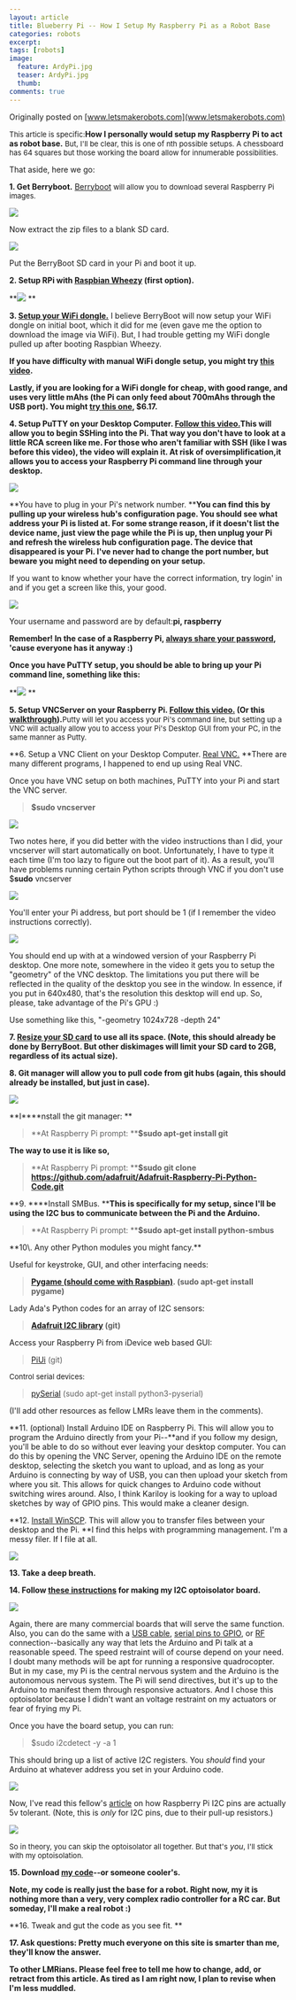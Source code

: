 ```yaml
---
layout: article
title: Blueberry Pi -- How I Setup My Raspberry Pi as a Robot Base
categories: robots
excerpt:
tags: [robots]
image:
  feature: ArdyPi.jpg
  teaser: ArdyPi.jpg
  thumb:
comments: true
---
```


Originally posted on [www.letsmakerobots.com](www.letsmakerobots.com)

<span style="font-size: 13px; line-height: 1.231;">This article is specific:</span>**How I personally would setup my Raspberry Pi to act as robot base.**<span style="font-size: 13px; line-height: 1.231;">  But, I'll be clear, this is one of nth possible setups.  A chessboard has 64 squares but those working the board allow for innumerable possibilities.</span>

That aside, here we go:

**1\. Get Berryboot.** <span style="font-size: 13px; line-height: 1.231;"> </span>[Berryboot](http://www.berryterminal.com/doku.php/berryboot) <span style="font-size: 13px; line-height: 1.231;">will allow you to download several Raspberry Pi images.</span>

<span style="font-size: 13px; line-height: 1.231;">![](/images/BerryBoot.jpg)
</span>

Now extract the zip files to a blank SD card.

![](/images/BerryBootExtract.jpg)

Put the BerryBoot SD card in your Pi and boot it up.

**2\. Setup RPi with [Raspbian Wheezy](http://www.raspberrypi.org/downloads) (first option).**

**![](/images/berryboot-install-distro2.png)
**

**3. [Setup your WiFi dongle.](http://neville-wright.com/setup-your-raspberry-pi-wireless-network/)** I believe BerryBoot will now setup your WiFi dongle on initial boot, which it did for me (even gave me the option to download the image via WiFi).  But, I had trouble getting my WiFi dongle pulled up after booting Raspbian Wheezy.

**If you have difficulty with manual WiFi dongle setup, you might try [this video](http://www.youtube.com/watch?v=5AsSFq42pxI).**

**Lastly, if you are looking for a WiFi dongle for cheap, with good range, and uses very little mAhs (the Pi can only feed about 700mAhs through the USB port).  You might [try this one](http://www.fasttech.com/products/0/10002056/1147303-mini-150mbps-80211n-wireless-usb-20-wifi-network-a), $6.17.**

**4\. Setup PuTTY on your Desktop Computer.  [Follow this video.](https://www.youtube.com/watch?v=k-ao1ZktuzI)**This will allow you to begin SSHing into the Pi.  That way you don't have to look at a little RCA screen like me.  For those who aren't familiar with SSH (like I was before this video), the video will explain it.  At risk of oversimplification,**it allows you to access your Raspberry Pi command line through your desktop****.**

**![](/images/Putty1.jpg)**

**You have to plug in your Pi's network number. ****You can find this by pulling up your wireless hub's configuration page.  You should see what address your Pi is listed at.  For some strange reason, if it doesn't list the device name, just view the page while the Pi is up, then unplug your Pi and refresh the wireless hub configuration page.  The device that disappeared is your Pi.  I've never had to change the port number, but beware you might need to depending on your setup.**

If you want to know whether your have the correct information, try login' in and if you get a screen like this, your good.

![](/images/Putty2.jpg)

Your username and password are by default:**pi, raspberry**

**Remember! In the case of a Raspberry Pi, <span style="text-decoration: underline;">always share your password</span>, 'cause everyone has it anyway :)**

**Once you have PuTTY setup, you should be able to bring up your Pi command line, something like this:**

**![](/images/Putty3.jpg)
**

**5\. Setup VNCServer on your Raspberry Pi.  [Follow this video.](https://www.youtube.com/watch?v=c5QCoh8S0N4) (Or this [walkthrough](http://gettingstartedwithraspberrypi.tumblr.com/post/24142374137/setting-up-a-vnc-server)).**<span style="font-size: 13px; line-height: 1.231;">Putty will let you access your Pi's command line, but setting up a VNC will actually allow you to access your Pi's Desktop GUI from your PC, in the same manner as Putty.  </span>

**6\. Setup a VNC Client on your Desktop Computer. [Real VNC.](http://www.realvnc.com/download/viewer/) **There are many different programs, I happened to end up using Real VNC.

Once you have VNC setup on both machines, PuTTY into your Pi and start the VNC server.  

>**$sudo vncserver**

![](/images/RealVNC5.jpg)

Two notes here, if you did better with the video instructions than I did, your vncserver will start automatically on boot.  Unfortunately, I have to type it each time (I'm too lazy to figure out the boot part of it).  As a result, you'll have problems running certain Python scripts through VNC if you don't use $**sudo** vncserver

![](/images/RealVNC.jpg)

You'll enter your Pi address, but port should be 1 (if I remember the video instructions correctly).

![](/images/RealVNC3.jpg)

You should end up with at a windowed version of your Raspberry Pi desktop.  One more note, somewhere in the video it gets you to setup the "geometry" of the VNC desktop.  The limitations you put there will be reflected in the quality of the desktop you see in the window.  In essence, if you put in 640x480, that's the resolution this desktop will end up.  So, please, take advantage of the Pi's GPU :)

Use something like this, "-geometry 1024x728 -depth 24"

**7\.  [Resize your SD card](http://elinux.org/RPi_Resize_Flash_Partitions) to use all its space. (Note, this should already be done by BerryBoot.  But other diskimages will limit your SD card to 2GB, regardless of its actual size).**

**8\. Git manager will allow you to pull code from git hubs (again, this should already be installed, but just in case).**

![](/images/gitinstall.jpg)

**I****nstall the git manager: **

>**At Raspberry Pi prompt: ****$sudo apt-get install  git**

**The way to use it is like so,**

>**At Raspberry Pi prompt: ****$sudo git clone https://github.com/adafruit/Adafruit-Raspberry-Pi-Python-Code.git**

**9\. ****Install SMBus. ****This is specifically for my setup, since I'll be using the I2C bus to communicate between the Pi and the Arduino.**

>**At Raspberry Pi prompt:  ****$sudo apt-get install python-smbus**

<div>**10\. Any other Python modules you might fancy.**</div>

Useful for keystroke, GUI, and other interfacing needs:

>**[Pygame (should come with Raspbian)](http://www.pygame.org/news.html). (sudo apt-get install pygame)**

Lady Ada's Python codes for an array of I2C sensors:

>**[Adafruit I2C library](https://github.com/adafruit/Adafruit-Raspberry-Pi-Python-Code) (git)**

Access your Raspberry Pi from iDevice web based GUI:

> [PiUi](http://www.raspberrypi.org/archives/tag/piui) (git)

<span style="font-size: 13px; line-height: 1.231;">Control serial devices:</span>

> [pySerial](http://pyserial.sourceforge.net/) (sudo apt-get install python3-pyserial)

(I'll add other resources as fellow LMRs leave them in the comments).

**11\. (optional) Install Arduino IDE on Raspberry Pi.  This will allow you to program the Arduino directly from your Pi--**and if you follow my design, you'll be able to do so without ever leaving your desktop computer.  You can do this by opening the VNC Server, opening the Arduino IDE on the remote desktop, selecting the sketch you want to upload, and as long as your Arduino is connecting by way of USB, you can then upload your sketch from where you sit.  This allows for quick changes to Arduino code without switching wires around.  Also, I think Kariloy is looking for a way to upload sketches by way of GPIO pins.  This would make a cleaner design.

**12\. [Install WinSCP](http://winscp.net/eng/download.php).  This will allow you to transfer files between your desktop and the Pi. **I find this helps with programming management.  I'm a messy filer.  If I file at all.

![](/images/winscp.jpg)

**13\.  Take a deep breath.**

**14\.  Follow [these instructions](http://letsmakerobots.com/node/36847) for making my I2C optoisolator board.**

![](/images/IMG_0602.jpg)

Again, there are many commercial boards that will serve the same function.  Also, you can do the same with a [USB cable](http://www.doctormonk.com/2012/04/raspberry-pi-and-arduino.html), [serial pins to GPIO](http://justpushbuttons.com/blog/?p=376), or [RF](http://www.cooking-hacks.com/index.php/documentation/tutorials/raspberry-pi-xbee) connection--basically any way that lets the Arduino and Pi talk at a reasonable speed.  The speed restraint will of course depend on your need.  I doubt many methods will be apt for running a responsive quadrocopter.  But in my case, my Pi is the central nervous system and the Arduino is the autonomous nervous system.   The Pi will send directives, but it's up to the Arduino to manifest them through responsive actuators.  And I chose this optoisolator because I didn't want an voltage restraint on my actuators or fear of frying my Pi.

Once you have the board setup, you can run:

> $sudo i2cdetect -y -a 1

This should bring up a list of active I2C registers.  You _should_ find your Arduino at whatever address you set in your Arduino code.

![](/images/i2cshowsup2.jpg)

Now, I've read this fellow's [article](http://quick2wire.com/category/raspberry-pi/) on how Raspberry Pi I2C pins are actually 5v tolerant.  (Note, this is _only_ for I2C pins, due to their pull-up resistors.)

![](/images/i2c5vtolerant.jpg)

<span style="font-size: 13px; line-height: 1.231;">So in theory, you can skip the optoisolator all together.  But that's</span> _you_<span style="font-size: 13px; line-height: 1.231;">, I'll stick with my optoisolation.</span>

**15\. Download [my code](http://www.ubermentis.com/files/piI2c_v4.zip)--or someone cooler's.**

**Note, my code is really just the base for a robot.  Right now, my it is nothing more than a very, very complex radio controller for a RC car.  But someday, I'll make a real robot :)**

**16\.  Tweak and gut the code as you see fit. **

**17\.  Ask questions: Pretty much everyone on this site is smarter than me, they'll know the answer.**

**To other LMRians.  Please feel free to tell me how to change, add, or retract from this article.  As tired as I am right now, I plan to revise when I'm less muddled.**
